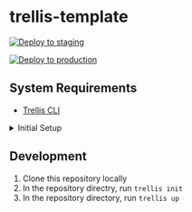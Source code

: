 # trellis-template

[![Deploy to staging](https://github.com/RebelInteractiveGroup/trellis-template/actions/workflows/deploy-staging.yml/badge.svg?branch=staging)](https://github.com/RebelInteractiveGroup/trellis-template/actions/workflows/deploy-staging.yml)

[![Deploy to production](https://github.com/RebelInteractiveGroup/trellis-template/actions/workflows/deploy-production.yml/badge.svg)](https://github.com/RebelInteractiveGroup/trellis-template/actions/workflows/deploy-production.yml)

## System Requirements

* [Trellis CLI](https://github.com/roots/trellis-cli)

<details>
  <summary>Initial Setup</summary>

## Setting up This Repository for the First Time

1) Clone this repository locally
2) Run `trellis new trellis-template`
3) Run `trellis key generate`
4) Document the new keys, commit the new files.

</details>

## Development

1) Clone this repository locally
2) In the repository directry, run `trellis init`
3) In the repository directory, run `trellis up`
